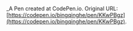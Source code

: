 # 
 _A Pen created at CodePen.io. Original URL: [https://codepen.io/bingqinghe/pen/KKwPBgz](https://codepen.io/bingqinghe/pen/KKwPBgz).

 